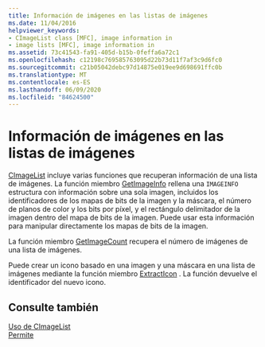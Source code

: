 ```yaml
---
title: Información de imágenes en las listas de imágenes
ms.date: 11/04/2016
helpviewer_keywords:
- CImageList class [MFC], image information in
- image lists [MFC], image information in
ms.assetid: 73c41543-fa91-405d-b15b-0feffa6a72c1
ms.openlocfilehash: c12198c769585763095d22b73d11f7af3c9d6fc0
ms.sourcegitcommit: c21b05042debc97d14875e019ee9d698691ffc0b
ms.translationtype: MT
ms.contentlocale: es-ES
ms.lasthandoff: 06/09/2020
ms.locfileid: "84624500"
---
```

# <a name="image-information-in-image-lists"></a>Información de imágenes en las listas de imágenes

[CImageList](reference/cimagelist-class.md) incluye varias funciones que recuperan información de una lista de imágenes. La función miembro [GetImageInfo](reference/cimagelist-class.md#getimageinfo) rellena una `IMAGEINFO` estructura con información sobre una sola imagen, incluidos los identificadores de los mapas de bits de la imagen y la máscara, el número de planos de color y los bits por píxel, y el rectángulo delimitador de la imagen dentro del mapa de bits de la imagen. Puede usar esta información para manipular directamente los mapas de bits de la imagen.

La función miembro [GetImageCount](reference/cimagelist-class.md#getimagecount) recupera el número de imágenes de una lista de imágenes.

Puede crear un icono basado en una imagen y una máscara en una lista de imágenes mediante la función miembro [ExtractIcon](reference/cimagelist-class.md#extracticon) . La función devuelve el identificador del nuevo icono.

## <a name="see-also"></a>Consulte también

[Uso de CImageList](using-cimagelist.md)<br/>
[Permite](controls-mfc.md)
